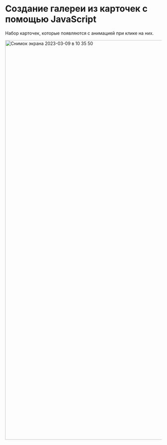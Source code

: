 # Создание галереи из карточек с помощью JavaScript

Набор карточек, которые появляются с анимацией при клике на них.

<img width="1280" alt="Снимок экрана 2023-03-09 в 10 35 50" src="https://user-images.githubusercontent.com/102720237/223953225-5f67387e-8dba-4ac8-a068-28d4158ee905.png">
